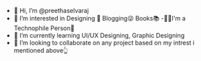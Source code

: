 - 👋 Hi, I’m @preethaselvaraj
- 👀 I’m interested in Designing 🤳 Blogging😜 Books📚 
-🦾🦿I'm a Technophile Person🤗
- 🌱 I’m currently learning UI/UX Designing, Graphic Designing
- 💞️ I’m looking to collaborate on any project based on my intrest i mentioned above👆


<!---
preethaselvaraj/preethaselvaraj is a ✨ special ✨ repository because its `README.md` (this file) appears on your GitHub profile.
You can click the Preview link to take a look at your changes.
--->
